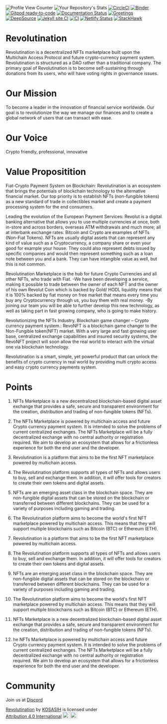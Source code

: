 ![Profile View Counter](https://komarev.com/ghpvc/?username=KOSASIH)
![Your Repository's Stats](https://github-readme-stats.vercel.app/api?username=KOSASIH&show_icons=true)
[![CircleCI](https://dl.circleci.com/status-badge/img/gh/KOSASIH/Revolutination/tree/main.svg?style=svg)](https://dl.circleci.com/status-badge/redirect/gh/KOSASIH/Revolutination/tree/main)
[![Binder](https://mybinder.org/badge_logo.svg)](https://mybinder.org/v2/gh/KOSASIH/Revolutination/HEAD?labpath=README.md)
[![Gitpod ready-to-code](https://img.shields.io/badge/Gitpod-ready--to--code-blue?logo=gitpod)](https://gitpod.io/#https://github.com/KOSASIH/Revolutination)
[![Documentation Status](https://readthedocs.org/projects/revolutination/badge/?version=latest)](https://revolutination.readthedocs.io/en/latest/?badge=latest)
[![Greetings](https://github.com/KOSASIH/Revolutination/actions/workflows/greetings.yml/badge.svg)](https://github.com/KOSASIH/Revolutination/actions/workflows/greetings.yml)
[![DeepSource](https://deepsource.io/gh/KOSASIH/Revolutination.svg/?label=active+issues&show_trend=true&token=dZqKraY77oGxWTx2kIkpI0B4)](https://deepsource.io/gh/KOSASIH/Revolutination/?ref=repository-badge)
[![Jekyll site CI](https://github.com/KOSASIH/Revolutination/actions/workflows/jekyll-docker.yml/badge.svg)](https://github.com/KOSASIH/Revolutination/actions/workflows/jekyll-docker.yml)
[![CI](https://github.com/KOSASIH/Revolutination/actions/workflows/blank.yml/badge.svg)](https://github.com/KOSASIH/Revolutination/actions/workflows/blank.yml)
[![Netlify Status](https://api.netlify.com/api/v1/badges/1f27c14b-5e35-4343-aabf-d2d367689b22/deploy-status)](https://app.netlify.com/sites/revolutination/deploys)
[![StackHawk](https://github.com/KOSASIH/Revolutination/actions/workflows/stackhawk.yml/badge.svg)](https://github.com/KOSASIH/Revolutination/actions/workflows/stackhawk.yml)

# Revolutination

Revolutination is a decentralized NFTs marketplace built upon the Multichain Access Protocol and future crypto-currency payment system. Revolutination is structured as a DAO rather than a traditional company. The primary goal of Revolutination is to become self-sustaining through donations from its users, who will have voting rights in governance issues.

# Our Mission

To become a leader in the innovation of financial service worldwide. Our goal is to revolutionize the way we manage our finances and to create a global network of users that can transact with ease.

# Our Voice

Crypto friendly, professional, innovative

# Value Propositition

Fiat-Crypto Payment System on Blockchain: Revolutination is an ecosystem that brings the potentials of blockchain technology to the alternative financial market. Our top priority is to establish NFTs (non-fungible tokens) as a new standard of trade in collectibles market and create a payment processing system for the end consumers.

Leading the evolution of the European Payment Services: Revolut is a digital banking alternative that allows you to use multiple currencies at once, both in-store and across borders, overseas ATM withdrawals and much more; all at interbank exchange rates. Bitcoin and Crypto are examples of NFTs (Non-Fiat Tokens). NFTs are usually digital assets that can represent any kind of value such as a Cryptocurrency, a company share or even your good for example your house. They could also represent debts issued by specific companies and would then represent something such as a loan note between you and a bank. They can have intangible value as well, but this is not common.

Revolutination Marketplace is the hub for future Crypto Currencies and all other NFTs, who trade with Fiat. -We have been developing a service, making it possible to trade between the owner of each NFT and the owner of his own Revolut Coin which is backed by Gold/ HODL liquidity means that it is 100% backed by fiat money on free market that means every time you buy any Cryptocurrency through us, you buy them with real money. -By joining our team you will be able to further develop this new technology, as well as taking part in fast growing company, who is going to make history.

Revolutionizing the NFTs Industry. Blockchain game changer – Crypto currency payment system.: RevoNFT is a blockchain game changer to the Non-Fungible token(NFT) market. With a very large and fast growing user base, centralized exchange capabilities and insured security systems, the RevoNFT project will soon allow the real world to interact with the virtual one via blockchain technology.

Revolutination is a smart, simple, yet powerful product that can unlock the benefits of crypto currency in real world by providing multi crypto access and easy crypto currency payments system.

# Points

1. NFTs Marketplace is a new decentralized blockchain-based digital asset exchange that provides a safe, secure and transparent environment for the creation, distribution and trading of non-fungible tokens (NFTs).

2. The NFTs Marketplace is powered by multichain access and future Crypto currency payment system. It is intended to solve the problems of current centralized exchanges. The NFTs Marketplace will be a fully decentralized exchange with no central authority or registration required. We aim to develop an ecosystem that allows for a frictionless experience for both the end user and the developer.

3. Revolutination is a platform that aims to be the first NFT marketplace powered by multichain access.

4. The Revolutination platform supports all types of NFTs and allows users to buy, sell and exchange them. In addition, it will offer tools for creators to create their own tokens and digital assets.

5. NFTs are an emerging asset class in the blockchain space. They are non-fungible digital assets that can be stored on the blockchain or transferred between different blockchains. They can be used for a variety of purposes including gaming and trading.

6. The Revolutination platform aims to become the world's first NFT marketplace powered by multichain access. This means that they will support multiple blockchains such as Bitcoin (BTC) or Ethereum (ETH).

7. Revolutination is a platform that aims to be the first NFT marketplace powered by multichain access.

8. The Revolutination platform supports all types of NFTs and allows users to buy, sell and exchange them. In addition, it will offer tools for creators to create their own tokens and digital assets.

9. NFTs are an emerging asset class in the blockchain space. They are non-fungible digital assets that can be stored on the blockchain or transferred between different blockchains. They can be used for a variety of purposes including gaming and trading.

10. The Revolutination platform aims to become the world's first NFT marketplace powered by multichain access. This means that they will support multiple blockchains such as Bitcoin (BTC) or Ethereum (ETH).

11. NFTs Marketplace is a new decentralized blockchain-based digital asset exchange that provides a safe, secure and transparent environment for the creation, distribution and trading of non-fungible tokens (NFTs).

12. he NFTs Marketplace is powered by multichain access and future Crypto currency payment system. It is intended to solve the problems of current centralized exchanges. The NFTs Marketplace will be a fully decentralized exchange with no central authority or registration required. We aim to develop an ecosystem that allows for a frictionless experience for both the end user and the developer.

# Community

Join us at [Discord](https://discord.gg/4ndeMBx3)

<p xmlns:cc="http://creativecommons.org/ns#" xmlns:dct="http://purl.org/dc/terms/"><a property="dct:title" rel="cc:attributionURL" href="https://github.com/KOSASIH/Revolutination">Revolutination</a> by <a rel="cc:attributionURL dct:creator" property="cc:attributionName" href="https://github.com/KOSASIH">KOSASIH</a> is licensed under <a href="http://creativecommons.org/licenses/by/4.0/?ref=chooser-v1" target="_blank" rel="license noopener noreferrer" style="display:inline-block;">Attribution 4.0 International<img style="height:22px!important;margin-left:3px;vertical-align:text-bottom;" src="https://mirrors.creativecommons.org/presskit/icons/cc.svg?ref=chooser-v1"><img style="height:22px!important;margin-left:3px;vertical-align:text-bottom;" src="https://mirrors.creativecommons.org/presskit/icons/by.svg?ref=chooser-v1"></a></p>
